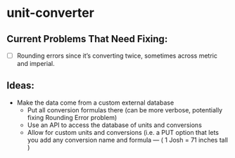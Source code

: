 # unit-converter

## Current Problems That Need Fixing:

- [ ] Rounding errors since it’s converting twice, sometimes across metric and imperial.

## Ideas:

- Make the data come from a custom external database
	- Put all conversion formulas there (can be more verbose, potentially fixing Rounding Error problem)
	- Use an API to access the database of units and conversions
	- Allow for custom units and conversions (i.e. a PUT option that lets you add any conversion name and formula — ( 1 Josh = 71 inches tall )
